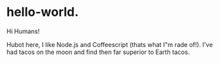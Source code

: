 # hello-world.

Hi Humans!

Hubot here, I like Node.js and Coffeescript (thats what I"m rade of!).
I've had tacos on the moon and find then far superior to Earth tacos.
